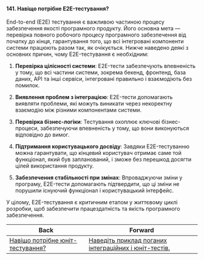 #### 141. Навіщо потрібне E2E-тестування?

End-to-end (E2E) тестування є важливою частиною процесу забезпечення якості програмного продукту. Його основна мета — перевірка повного робочого процесу програмного забезпечення від початку до кінця, гарантування того, що всі інтегровані компоненти системи працюють разом так, як очікується. Нижче наведено деякі з основних причин, чому E2E-тестування є необхідним:

1. **Перевірка цілісності системи**: E2E-тести забезпечують впевненість у тому, що всі частини системи, зокрема бекенд, фронтенд, база даних, API та інші сервіси, інтегровані правильно і взаємодіють без помилок.

2. **Виявлення проблем з інтеграцією**: E2E-тести допомагають виявляти проблеми, які можуть виникати через некоректну взаємодію між різними компонентами системи.

3. **Перевірка бізнес-логіки**: Тестування охоплює ключові бізнес-процеси, забезпечуючи впевненість у тому, що вони виконуються відповідно до вимог.

4. **Підтримання користувацького досвіду**: Завдяки E2E-тестуванню можна гарантувати, що кінцевий користувач отримає саме той функціонал, який був запланований, і зможе без перешкод досягти цілей використання продукту.

5. **Забезпечення стабільності при змінах**: Впроваджуючи зміни у програму, E2E-тести допомагають підтвердити, що ці зміни не порушили існуючий функціонал і користувацький інтерфейс.

У цілому, E2E-тестування є критичним етапом у життєвому циклі розробки, щоб забезпечити працездатність та якість програмного забезпечення.

| Back | Forward |
|---|---|
| [Навіщо потрібне юніт-тестування?](/ua/middle/testing/why-is-unit-testing-necessary.md)  | [Наведіть приклад поганих інтеграційних і юніт-тестів.](/ua/middle/testing/bad-example-of-integration-and-unit-tests.md) |